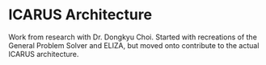 # ICARUS Architecture
Work from research with Dr. Dongkyu Choi.  Started with recreations of the General Problem Solver and ELIZA, but moved onto contribute to the actual ICARUS architecture.
